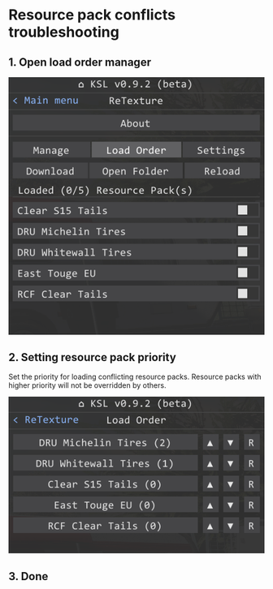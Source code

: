 # Resource pack conflicts troubleshooting

## 1. Open load order manager
![loadOrder](./images/loadOrder.png)

## 2. Setting resource pack priority
Set the priority for loading conflicting resource packs.
Resource packs with higher priority will not be overridden by others.

![sortedOrder](./images/sortedOrder.png)

## 3. Done
